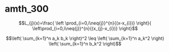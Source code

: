 # amth_300  
$$L_{j}(x)=\frac{ \left \prod_{i=0,i\neq{j}}^{n}{(x-x_{i})} \right}{ \left\prod_{i=0,i\neq{j}}^{n}{(x_{j}-x_{i})} \right}$$  

$$\left( \sum_{k=1}^n a_k b_k \right)^2 \leq \left( \sum_{k=1}^n a_k^2 \right) \left( \sum_{k=1}^n b_k^2 \right)$$  
